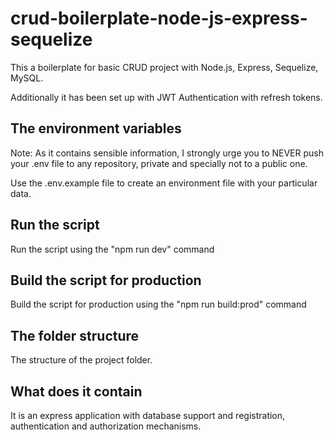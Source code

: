 # crud-boilerplate-node-js-express-sequelize

This a boilerplate for basic CRUD project with Node.js, Express, Sequelize, MySQL. 

Additionally it has been set up with JWT Authentication with refresh tokens.


## The environment variables

Note: As it contains sensible information, I strongly urge you to NEVER push your .env file to any repository, private and specially not to a public one.

Use the .env.example file to create an environment file with your particular data.


## Run the script

Run the script using the "npm run dev" command


## Build the script for production

Build the script for production using the "npm run build:prod" command


## The folder structure

The structure of the project folder.


## What does it contain

It is an express application with database support and registration, authentication and authorization mechanisms.
